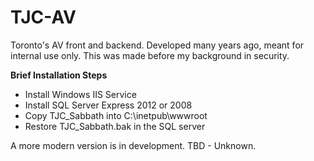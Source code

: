# TJC-AV
Toronto's AV front and backend. Developed many years ago, meant for internal use only. This was made before my background in security.

**Brief Installation Steps**
- Install Windows IIS Service
- Install SQL Server Express 2012 or 2008
- Copy TJC_Sabbath into C:\inetpub\wwwroot
- Restore TJC_Sabbath.bak in the SQL server

A more modern version is in development. TBD - Unknown.
